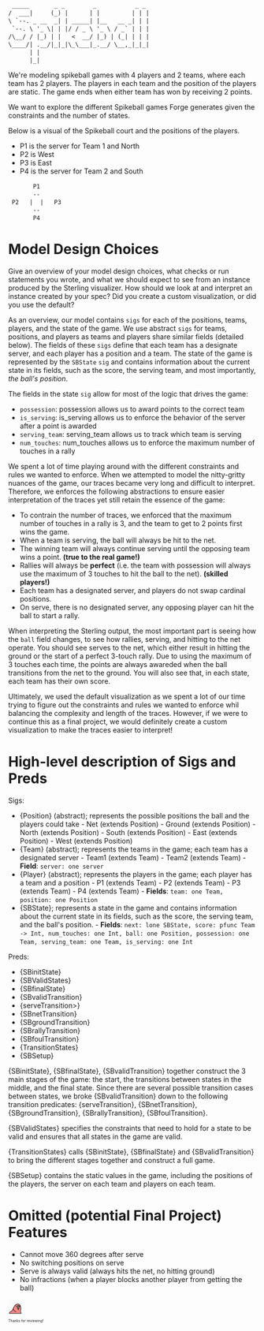```
 _____       _ _        _           _ _ 
/  ___|     (_) |      | |         | | |
\ `--. _ __  _| | _____| |__   __ _| | |
 `--. \ '_ \| | |/ / _ \ '_ \ / _` | | |
/\__/ / |_) | |   <  __/ |_) | (_| | | |
\____/| .__/|_|_|\_\___|_.__/ \__,_|_|_|
      | |                               
      |_|    
```                           
We're modeling spikeball games with 4 players and 2 teams, where each team has 2 players. The players in each team and the position of the players are static. The game ends when either team has won by receiving 2 points.

We want to explore the different Spikeball games Forge generates given the constraints and the number
of states.

Below is a visual of the Spikeball court and the positions of the players.
* P1 is the server for Team 1 and North
* P2 is West
* P3 is East
* P4 is the server for Team 2 and South

```
       P1 
       --
 P2   |  |   P3
       --      
       P4
```

# Model Design Choices 
Give an overview of your model design choices, what checks or run statements you wrote, and what we should expect to see from an instance produced by the Sterling visualizer. How should we look at and interpret an instance created by your spec? Did you create a custom visualization, or did you use the default?

As an overview, our model contains `sigs` for each of the positions, teams, players, and the state of the game. We use abstract `sigs` for teams, positions, and players as teams and players share similar fields (detailed below). The fields of these `sigs` define that each team has a designate server, and each player has a position and a team. The state of the game is represented by the `SBState` `sig` and contains information about the current state in its fields, such as the score, the serving team, and most importantly, *the ball's position*.

The fields in the state `sig` allow for most of the logic that drives the game:
* `possession`: possession allows us to award points to the correct team
* `is_serving`: is_serving allows us to enforce the behavior of the server after a point is awarded
* `serving_team`: serving_team allows us to track which team is serving
* `num_touches`: num_touches allows us to enforce the maximum number of touches in a rally

We spent a lot of time playing around with the different constraints and rules we wanted to enforce. When we attempted to model the nitty-gritty nuances of the game, our traces became very long and difficult to interpret. Therefore, we enforces the following abstractions to ensure easier interpretation of the traces yet still retain the essence of the game:
* To contrain the number of traces, we enforced that the maximum number of touches in a rally is 3, and the team to get to 2 points first wins the game.
* When a team is serving, the ball will always be hit to the net.
* The winning team will always continue serving until the opposing team wins a point. **(true to the real game!)**
* Rallies will always be **perfect** (i.e. the team with possession will always use the maximum of 3 touches to hit the ball to the net). **(skilled players!)**
* Each team has a designated server, and players do not swap cardinal positions.
* On serve, there is no designated server, any opposing player can hit the ball to start a rally.

When interpreting the Sterling output, the most important part is seeing how the `ball` field changes, to see how rallies, serving, and hitting to the net operate. You should see serves to the net, which either result in hitting the ground or the start of a perfect 3-touch rally. Due to using the maximum of 3 touches each time, the points are always awareded when the ball transitions from the net to the ground. You will also see that, in each state, each team has their own score.

Ultimately, we used the default visualization as we spent a lot of our time trying to figure out the constraints and rules we wanted to enforce whil balancing the complexity and length of the traces. However, if we were to continue this as a final project, we would definitely create a custom visualization to make the traces easier to interpret!


# High-level description of Sigs and Preds
Sigs:
- {Position} (abstract); represents the possible positions the ball and the players could take
      - Net (extends Position)
      - Ground (extends Position)
      - North (extends Position)
      - South (extends Position)
      - East (extends Position)
      - West (extends Position)
- {Team} (abstract); represents the teams in the game; each team has a designated server
      - Team1 (extends Team)
      - Team2 (extends Team)
      - **Field**: `server: one server`
- {Player} (abstract); represents the players in the game; each player has a team and a position
      - P1 (extends Team)
      - P2 (extends Team)
      - P3 (extends Team)
      - P4 (extends Team)
      - **Fields**: `team: one Team,
                  position: one Position`
- {SBState}; represents a state in the game and contains information about the current state in its fields,
such as the score, the serving team, and the ball's position.
      - **Fields**: `next: lone SBState,
                  score: pfunc Team -> Int,
                  num_touches: one Int,
                  ball: one Position,
                  possession: one Team,
                  serving_team: one Team,
                  is_serving: one Int`

Preds:
- {SBinitState}
- {SBValidStates}
- {SBfinalState}
- {SBvalidTransition}
- {serveTransition>}
- {SBnetTransition}
- {SBgroundTransition}
- {SBrallyTransition}
- {SBfoulTransition}
- {TransitionStates}
- {SBSetup}

{SBinitState}, {SBfinalState}, {SBvalidTransition} together construct the 3 main stages of the game: the start, the transitions between states in the middle, and the final state.
Since there are several possible transition cases between states, we broke {SBvalidTransition} down to
the following transition predicates: {serveTransition}, {SBnetTransition}, {SBgroundTransition}, {SBrallyTransition}, {SBfoulTransition}. 

{SBValidStates} specifies the constraints that need to hold for a state to be valid and ensures that all states in the game are valid.

{TransitionStates} calls {SBinitState}, {SBfinalState} and {SBvalidTransition} to bring the different stages together and construct a full game.

{SBSetup} contains the static values in the game, including the positions of the players, the server on each team and players on each team.

# Omitted (potential Final Project) Features
* Cannot move 360 degrees after serve
* No switching positions on serve
* Serve is always valid (always hits the net, no hitting ground)
* No infractions (when a player blocks another player from getting the ball)

<!-- small parrot gif, small height and width, bird-dance.gif -->
<!-- make the above put only 30px by 30px -->
<img src="bird-dance.gif" width="30" height="30" />
<!-- make super small <p> that says thanks for reviewing -->
<p style="font-size: 0.5em">Thanks for reviewing!</p>

